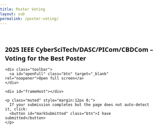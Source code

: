 ```yaml
---
title: Poster Voting
layout: sub
permalink: /poster-voting/
---
```


<html lang="en">
<head>
<meta charset="UTF-8" />
<meta name="viewport" content="width=device-width,initial-scale=1" />
<title>2025 IEEE CyberSciTech/DASC/PICom/CBDCom – Voting for the Best Poster</title>
<style>
  html, body { font-family: system-ui, -apple-system, "Segoe UI", Roboto, "Helvetica Neue", Arial; margin:0; padding:0; background:#fff; color:#111; }
  .card { max-width: 800px; margin: 0 auto; padding: 20px 16px; }
  h2 { font-size: 1.25rem; line-height: 1.4; margin-bottom: 8px; }
  .muted { color:#555; font-size:0.95rem; line-height:1.5; }
  .hidden { display:none; }
  .btn { display:inline-block; padding:10px 18px; border:1px solid #ccc; border-radius:8px; background:#f8f8f8; cursor:pointer; font-size:0.95rem; }
  .btn:hover { background:#eee; }
  .toolbar { display:flex; justify-content:flex-end; gap:8px; margin:8px 0; flex-wrap:wrap; }
  .pin-box { display:flex; gap:8px; align-items:center; flex-wrap:wrap; margin-top:8px; }
  .pin-input { padding:10px 12px; border:1px solid #ccc; border-radius:8px; font-size:1rem; min-width: 240px; }
  .msg { margin-top:8px; font-size:0.95rem; }
  iframe { width:100%; height:100dvh; border:0; margin-top:12px; }
  @media (max-width: 600px) {
    .card { max-width:none; padding:0; }
    h2, .muted { padding: 12px 12px 0; }
    .toolbar { padding: 0 12px; }
  }
</style>
<script>
  // === Config ===
  const FORM_ID = '1FAIpQLSdhRpCrafvTMqVIfcXWNh_ZoL0XwLIxcUqnzFwx-ySSpH6vhQ';
  const IFRAME_SRC_EMBED = `https://docs.google.com/forms/d/e/${FORM_ID}/viewform?embedded=true`;
  const IFRAME_SRC_FULLSCREEN = `https://docs.google.com/forms/d/e/${FORM_ID}/viewform`;

  // Allowed PIN hashes (SHA-256, hex). Here for PIN: CSTCPOSTERVOTE
  const ALLOWED_PIN_HASHES = [
    'bcaadde71a7434dc6d9532797ad5686d2404e019eae0c9632923d1a1b4ddd1d7'
  ];

  // === Persistence (Cookie + LocalStorage) ===
  function setSubmittedFlag(days = 365) {
    try { localStorage.setItem(`form_${FORM_ID}_submitted`, '1'); } catch {}
    const d = new Date(); d.setTime(d.getTime() + days*24*60*60*1000);
    document.cookie = `form_${FORM_ID}_submitted=1; expires=${d.toUTCString()}; path=/; SameSite=Lax`;
  }
  function hasSubmittedFlag() {
    try { if (localStorage.getItem(`form_${FORM_ID}_submitted`) === '1') return true; } catch {}
    return document.cookie.split('; ').some(row => row.startsWith(`form_${FORM_ID}_submitted=`));
  }
  function clearLocalMarker() {
    try { localStorage.removeItem(`form_${FORM_ID}_submitted`); } catch {}
    document.cookie = `form_${FORM_ID}_submitted=; expires=Thu, 01 Jan 1970 00:00:00 UTC; path=/; SameSite=Lax`;
  }

  // === Hash helper (SHA-256 → hex) ===
  async function sha256Hex(str) {
    const enc = new TextEncoder();
    const data = enc.encode(str);
    const hashBuffer = await crypto.subtle.digest('SHA-256', data);
    const hashArray = Array.from(new Uint8Array(hashBuffer));
    return hashArray.map(b => b.toString(16).padStart(2, '0')).join('');
  }

  // === Verify PIN from password field and unlock on THIS device ===
  async function verifyPinAndUnlock(inputId, feedbackId) {
    const input = document.getElementById(inputId);
    const feedback = document.getElementById(feedbackId);
    const val = (input.value || '').trim();
    if (!val) {
      feedback.textContent = 'Please enter the organizer PIN.';
      feedback.style.color = '#b00020';
      return;
    }
    try {
      const h = await sha256Hex(val);
      if (ALLOWED_PIN_HASHES.includes(h)) {
        clearLocalMarker();
        feedback.textContent = 'Re-submission enabled on this device. The form will reload.';
        feedback.style.color = '#0a7f2e';
        setTimeout(() => location.reload(), 600);
      } else {
        feedback.textContent = 'Invalid PIN.';
        feedback.style.color = '#b00020';
      }
    } catch (e) {
      feedback.textContent = 'Unexpected error. Please try again.';
      feedback.style.color = '#b00020';
      console.error(e);
    }
  }

  document.addEventListener('DOMContentLoaded', () => {
    const container = document.getElementById('container');
    const done = document.getElementById('done');
    const denied = document.getElementById('denied');

    if (hasSubmittedFlag()) {
      container.classList.add('hidden');
      denied.classList.remove('hidden');
      // Set full-screen link
      document.getElementById('openFull_denied').href = IFRAME_SRC_FULLSCREEN;
      return;
    }

    let loadCount = 0;
    const iframe = document.createElement('iframe');
    iframe.id = 'gform';
    iframe.src = IFRAME_SRC_EMBED;

    iframe.addEventListener('load', () => {
      loadCount++;
      // 1st load = viewform; 2nd load = formResponse after submission
      if (loadCount >= 2) {
        setSubmittedFlag();
        container.classList.add('hidden');
        done.classList.remove('hidden');
      }
    });

    document.getElementById('frameHost').appendChild(iframe);

    // Manual fallback if auto-detection fails
    document.getElementById('markSubmitted').addEventListener('click', () => {
      setSubmittedFlag();
      container.classList.add('hidden');
      done.classList.remove('hidden');
    });

    // Fullscreen link on main container
    document.getElementById('openFull').href = IFRAME_SRC_FULLSCREEN;
  });
</script>
</head>
<body>
  <!-- Main form container -->
  <div class="card" id="container">
    <h2>2025 IEEE CyberSciTech/DASC/PICom/CBDCom – Voting for the Best Poster</h2>

    <div class="toolbar">
      <a id="openFull" class="btn" target="_blank" rel="noopener">Open full screen</a>
    </div>

    <div id="frameHost"></div>

    <p class="muted" style="margin:12px 0;">
      If your submission completes but the page does not auto-detect it, click:
      <button id="markSubmitted" class="btn">I have submitted</button>
    </p>
  </div>

  <!-- Done screen (after successful submission detected) -->
  <div class="card hidden" id="done">
    <h2>Thank you for your submission!</h2>
    <p class="muted">Your vote has been recorded on this device.</p>

    <div class="msg">
      <strong>Need to correct your vote?</strong><br />
      Please contact an organizer to enter the PIN below to enable re-submission on <em>this device only</em>.
    </div>
    <div class="pin-box">
      <input id="pin_done" class="pin-input" type="password" placeholder="Organizer PIN" autocomplete="off" />
      <button class="btn" onclick="verifyPinAndUnlock('pin_done', 'fb_done')">Submit</button>
    </div>
    <div id="fb_done" class="msg"></div>

    <div class="toolbar" style="justify-content:flex-start;">
      <button class="btn" onclick="location.reload()">Refresh</button>
    </div>
  </div>

  <!-- Denied screen (already marked on this device before opening the form) -->
  <div class="card hidden" id="denied">
    <h2>Already submitted on this device</h2>
    <p class="muted">If you need to re-vote, please contact an organizer to enter the PIN below.</p>

    <div class="toolbar" style="justify-content:flex-start;">
      <a id="openFull_denied" class="btn" target="_blank" rel="noopener">Open full screen</a>
    </div>

    <div class="pin-box">
      <input id="pin_denied" class="pin-input" type="password" placeholder="Organizer PIN" autocomplete="off" />
      <button class="btn" onclick="verifyPinAndUnlock('pin_denied', 'fb_denied')">Submit</button>
    </div>
    <div id="fb_denied" class="msg"></div>

    <div class="toolbar" style="justify-content:flex-start;">
      <button class="btn" onclick="location.reload()">Refresh</button>
    </div>
  </div>
</body>
</html>

